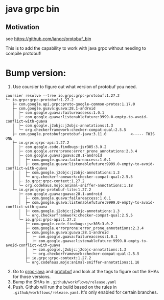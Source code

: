 # java grpc bin


## Motivation
see https://github.com/ianoc/protobuf_bin

This is to add the capability to work with java grpc without needing to compile protobuf!

# Bump version:

1. Use coursier to figure out what version of protobuf you need.

```
coursier resolve --tree io.grpc:grpc-protobuf:1.27.2
└─ io.grpc:grpc-protobuf:1.27.2
   ├─ com.google.api.grpc:proto-google-common-protos:1.17.0
   ├─ com.google.guava:guava:28.1-android
   │  ├─ com.google.guava:failureaccess:1.0.1
   │  ├─ com.google.guava:listenablefuture:9999.0-empty-to-avoid-conflict-with-guava
   │  ├─ com.google.j2objc:j2objc-annotations:1.3
   │  └─ org.checkerframework:checker-compat-qual:2.5.5
   ├─ com.google.protobuf:protobuf-java:3.11.0           <----- THIS ONE
   ├─ io.grpc:grpc-api:1.27.2
   │  ├─ com.google.code.findbugs:jsr305:3.0.2
   │  ├─ com.google.errorprone:error_prone_annotations:2.3.4
   │  ├─ com.google.guava:guava:28.1-android
   │  │  ├─ com.google.guava:failureaccess:1.0.1
   │  │  ├─ com.google.guava:listenablefuture:9999.0-empty-to-avoid-conflict-with-guava
   │  │  ├─ com.google.j2objc:j2objc-annotations:1.3
   │  │  └─ org.checkerframework:checker-compat-qual:2.5.5
   │  ├─ io.grpc:grpc-context:1.27.2
   │  └─ org.codehaus.mojo:animal-sniffer-annotations:1.18
   └─ io.grpc:grpc-protobuf-lite:1.27.2
      ├─ com.google.guava:guava:28.1-android
      │  ├─ com.google.guava:failureaccess:1.0.1
      │  ├─ com.google.guava:listenablefuture:9999.0-empty-to-avoid-conflict-with-guava
      │  ├─ com.google.j2objc:j2objc-annotations:1.3
      │  └─ org.checkerframework:checker-compat-qual:2.5.5
      └─ io.grpc:grpc-api:1.27.2
         ├─ com.google.code.findbugs:jsr305:3.0.2
         ├─ com.google.errorprone:error_prone_annotations:2.3.4
         ├─ com.google.guava:guava:28.1-android
         │  ├─ com.google.guava:failureaccess:1.0.1
         │  ├─ com.google.guava:listenablefuture:9999.0-empty-to-avoid-conflict-with-guava
         │  ├─ com.google.j2objc:j2objc-annotations:1.3
         │  └─ org.checkerframework:checker-compat-qual:2.5.5
         ├─ io.grpc:grpc-context:1.27.2
         └─ org.codehaus.mojo:animal-sniffer-annotations:1.18
```

2. Go to [grpc-java](https://github.com/grpc/grpc-java) and [protobuf](https://github.com/protocolbuffers/protobuf) and look at the tags to figure out the SHAs for those versions.
3. Bump the SHAs in `.github/workflows/release.yaml`
4. Push. Github will run the build based on the rules in `.github/workflows/release.yaml`. It's only enabled for certain branches.